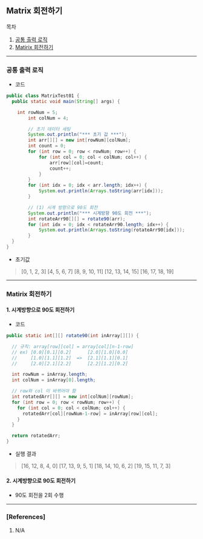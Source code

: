 ## Matrix 회전하기

목차

1. [공통 출력 로직](#공통-출력-로직)
1. [Matirix 회전하기](#matirix-회전하기)

* * *

### 공통 출력 로직

- 코드
```Java
public class MatrixTest01 {
  public static void main(String[] args) {

    int rowNum = 5;
		int colNum = 4;

		// 초기 데이터 세팅
		System.out.println("*** 초기 값 ***");
		int arr[][] = new int[rowNum][colNum];
		int count = 0;
		for (int row = 0; row < rowNum; row++) {
			for (int col = 0; col < colNum; col++) {
				arr[row][col]=count;
				count++;
			}
		}
		for (int idx = 0; idx < arr.length; idx++) {
			System.out.println(Arrays.toString(arr[idx]));
		}

		// (1) 시계 방향으로 90도 회전
		System.out.println("*** 시계방향 90도 회전 ***");
		int rotateArr90[][] = rotate90(arr);
		for (int idx = 0; idx < rotateArr90.length; idx++) {
			System.out.println(Arrays.toString(rotateArr90[idx]));
		}
  }
}
```

- 초기값
> [0, 1, 2, 3]
[4, 5, 6, 7]
[8, 9, 10, 11]
[12, 13, 14, 15]
[16, 17, 18, 19]

* * *

### Matirix 회전하기

#### 1. 시계방향으로 90도 회전하기

- 코드
```java
public static int[][] rotate90(int inArray[][]) {

  // 규칙: array[row][col] = array[col][n-1-row]
  // ex) [0.0][0.1][0.2]      [2.0][1.0][0.0]
  //     [1.0][1.1][1.2]  =>  [2.1][1.1][0.1]
  //     [2.0][2.1][2.2]      [2.2][1.2][0.2]

  int rowNum = inArray.length;
  int colNum = inArray[0].length;

  // row와 col 이 바뀌어야 함
  int rotatedArr[][] = new int[colNum][rowNum];
  for (int row = 0; row < rowNum; row++) {
    for (int col = 0; col < colNum; col++) {
      rotatedArr[col][rowNum-1-row] = inArray[row][col];
    }
  }

  return rotatedArr;
}
```

- 실행 결과
> [16, 12, 8, 4, 0]
[17, 13, 9, 5, 1]
[18, 14, 10, 6, 2]
[19, 15, 11, 7, 3]


#### 2. 시계방향으로 90도 회전하기

- 90도 회전을 2회 수행

* * *

### [References]
1. N/A
